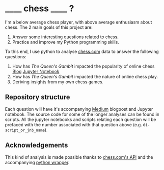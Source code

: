 # ____ chess ____ ?

I'm a below average chess player, with above average enthusiasm about chess. The 2 main goals of this project are: 
   
1. Answer some interesting questions related to chess. 
2. Practice and improve my Python programming skills. 

To this end, I use python to analyse [chess.com](https://www.chess.com/) data to answer the following questions: 

1. How has *The Queen's Gambit* impacted the popularity of online chess [Blog](TBA) [Jupyter Notebook](https://github.com/dzhang32/chess/blob/main/01-queens_gambit.ipynb)
2. How has *The Queen's Gambit* impacted the nature of online chess play.
3. Deriving insights from my own chess games. 
    
## Repository structure

Each question will have it's accompanying [Medium](https://medium.com/@dzhang32) blogpost and Jupyter notebook. The source code for some of the longer analyses can be found in scripts. All the jupyter notebooks and scripts relating each question will be prefaced with the number associated with that question above (e.g. `01-script_or_jnb_name`). 

## Acknowledgements

This kind of analysis is made possible thanks to [chess.com's API](https://www.chess.com/news/view/published-data-api) and the accompanying [python wrapper](https://chesscom.readthedocs.io/en/latest/).
